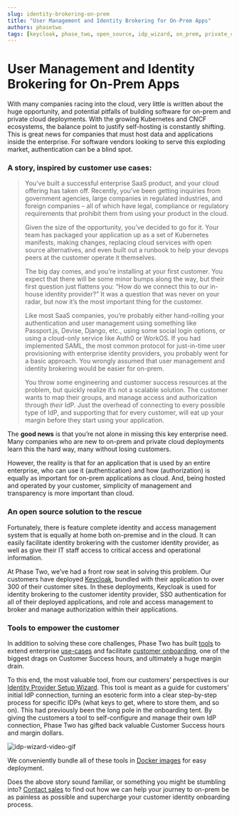```yaml
---
slug: identity-brokering-on-prem
title: "User Management and Identity Brokering for On-Prem Apps"
authors: phasetwo
tags: [keycloak, phase_two, open_source, idp_wizard, on_prem, private_cloud]
---
```


# User Management and Identity Brokering for On-Prem Apps

With many companies racing into the cloud, very little is written about the huge opportunity, and potential pitfalls of building software for on-prem and private cloud deployments. With the growing Kubernetes and CNCF ecosystems, the balance point to justify self-hosting is constantly shifting. This is great news for companies that must host data and applications inside the enterprise. For software vendors looking to serve this exploding market, authentication can be a blind spot.

### A story, inspired by customer use cases:

> You’ve built a successful enterprise SaaS product, and your cloud offering has taken off. Recently, you’ve been getting inquiries from government agencies, large companies in regulated industries, and foreign companies – all of which have legal, compliance or regulatory requirements that prohibit them from using your product in the cloud.
>
> Given the size of the opportunity, you’ve decided to go for it. Your team has packaged your application up as a set of Kubernetes manifests, making changes, replacing cloud services with open source alternatives, and even built out a runbook to help your devops peers at the customer operate it themselves.
>
> The big day comes, and you’re installing at your first customer. You expect that there will be some minor bumps along the way, but their first question just flattens you: “How do we connect this to our in-house identity provider?” It was a question that was never on your radar, but now it’s the most important thing for the customer.
>
> Like most SaaS companies, you’re probably either hand-rolling your authentication and user management using something like Passport.js, Devise, Django, etc., using some social login options, or using a cloud-only service like Auth0 or WorkOS. If you had implemented SAML, the most common protocol for just-in-time user provisioning with enterprise identity providers, you probably went for a basic approach. You wrongly assumed that user management and identity brokering would be easier for on-prem.
>
> You throw some engineering and customer success resources at the problem, but quickly realize it’s not a scalable solution. The customer wants to map their groups, and manage access and authorization through _their_ IdP. Just the overhead of connecting to every possible type of IdP, and supporting that for every customer, will eat up your margin before they start using your application.

<!--truncate-->

The **good news** is that you’re not alone in missing this key enterprise need. Many companies who are new to on-prem and private cloud deployments learn this the hard way, many without losing customers.

However, the reality is that for an application that is used by an entire enterprise, who can use it (authentication) and how (authorization) is equally as important for on-prem applications as cloud. And, being hosted and operated by your customer, simplicity of management and transparency is more important than cloud.

### An open source solution to the rescue

Fortunately, there is feature complete identity and access management system that is equally at home both on-premise and in the cloud. It can easily facilitate identity brokering with the customer identity provider, as well as give their IT staff access to critical access and operational information.

At Phase Two, we’ve had a front row seat in solving this problem. Our customers have deployed [Keycloak](https://www.keycloak.org/), bundled with their application to over 300 of their customer sites. In these deployments, Keycloak is used for identity brokering to the customer identity provider, SSO authentication for all of their deployed applications, and role and access management to broker and manage authorization within their applications.

### Tools to empower the customer

In addition to solving these core challenges, Phase Two has built [tools](https://github.com/p2-inc) to extend enterprise [use-cases](https://phasetwo.io/product/organizations) and facilitate [customer onboarding](https://phasetwo.io/product/adminportal), one of the biggest drags on Customer Success hours, and ultimately a huge margin drain.

To this end, the most valuable tool, from our customers’ perspectives is our [Identity Provider Setup Wizard](https://github.com/p2-inc/idp-wizard). This tool is meant as a guide for customers’ initial IdP connection, turning an esoteric form into a clear step-by-step process for specific IDPs (what keys to get, where to store them, and so on). This had previously been the long pole in the onboarding tent. By giving the customers a tool to self-configure and manage their own IdP connection, Phase Two has gifted back valuable Customer Success hours and margin dollars.

![idp-wizard-video-gif](https://github.com/p2-inc/idp-wizard/assets/244253/e9b421c0-b487-4c07-9eed-87ea89fc574b)

We conveniently bundle all of these tools in [Docker images](https://github.com/p2-inc/phasetwo-containers) for easy deployment.

Does the above story sound familiar, or something you might be stumbling into? [Contact sales](mailto:sales@phasetwo.io) to find out how we can help your journey to on-prem be as painless as possible and supercharge your customer identity onboarding process.
